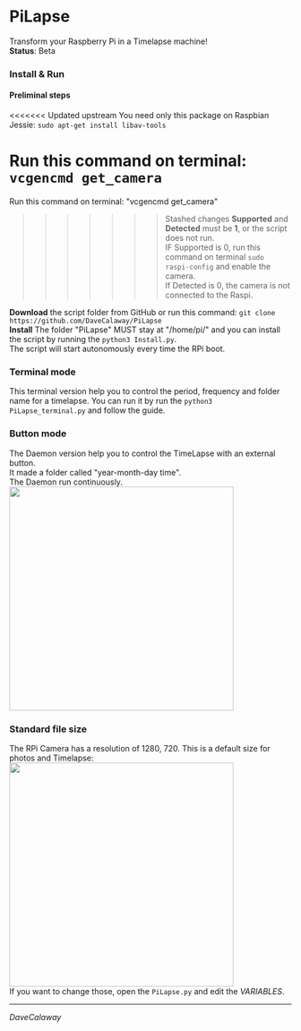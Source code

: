 # PiLapse
Transform your Raspberry Pi in a Timelapse machine!  
**Status**: Beta

### Install & Run
#### Preliminal steps
<<<<<<< Updated upstream
You need only this package on Raspbian Jessie: `sudo apt-get install libav-tools`  

Run this command on terminal: `vcgencmd get_camera`  
=======

Run this command on terminal: "vcgencmd get_camera"
>>>>>>> Stashed changes
**Supported** and **Detected** must be **1**, or the script does not run.   
IF Supported is 0, run this command on terminal `sudo raspi-config` and enable the camera.   
If Detected is 0, the camera is not connected to the Raspi.   

**Download** the script folder from GitHub or run this command: `git clone https://github.com/DaveCalaway/PiLapse`   
**Install** The folder "PiLapse" MUST stay at "/home/pi/" and you can install the script by running the `python3 Install.py`.  
The script will start autonomously every time the RPi boot.


### Terminal mode
This terminal version help you to control the period, frequency and folder name for a timelapse.
You can run it by run the `python3 PiLapse_terminal.py` and follow the guide.   


### Button mode
The Daemon version help you to control the TimeLapse with an external button.  
It made a folder called "year-month-day time".  
The Daemon run continuously.   
<img src="https://github.com/DaveCalaway/PiLapse/blob/master/image/button.png" width="400">


### Standard file size
The RPi Camera has a resolution of 1280, 720. This is a default size for photos and Timelapse:  
<img src="https://github.com/DaveCalaway/PiLapse/blob/master/image/output_dimension.png" width="400">  
If you want to change those, open the `PiLapse.py` and edit the *VARIABLES*.  

----------
*DaveCalaway*

